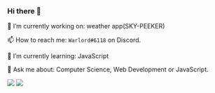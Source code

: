### Hi there 👋

🔭 I’m currently working on: weather app(SKY-PEEKER)

📫 How to reach me: `Warlord#6118` on Discord.

🌱 I’m currently learning: JavaScript

💬 Ask me about: Computer Science, Web Development or JavaScript.

![](https://github-profile-summary-cards.vercel.app/api/cards/stats?username=Warlord64&theme=synthwave)
<img src="https://github-readme-streak-stats.herokuapp.com/?user=Warlord64&theme=synthwave" />



